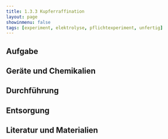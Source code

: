 ```yaml
---
title: 1.3.3 Kupferraffination
layout: page
showinmenu: false
tags: [experiment, elektrolyse, pflichtexperiment, unfertig]
---
```


## Aufgabe

## Geräte und Chemikalien

## Durchführung

## Entsorgung

## Literatur und Materialien
